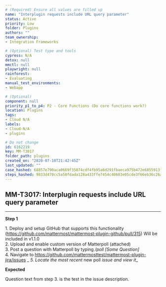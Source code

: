 ```yaml
---
# (Required) Ensure all values are filled up
name: "Interplugin requests include URL query parameter"
status: Active
priority: Low
folder: Plugins
authors: ""
team_ownership: 
- Integration Frameworks

# (Optional) Test type and tools
cypress: N/A
detox: null
mmctl: null
playwright: null
rainforest: 
- Evaluating
manual_test_environments: 
- Webapp

# (Optional)
component: null
priority_p1_to_p4: P2 - Core Functions (Do core functions work?)
location: Plugins
tags: 
- Cloud N/A
labels: 
- Cloud-N/A
- plugins

# Do not change
id: 6162219
key: MM-T3017
folder_path: plugins
created_on: "2020-07-10T21:42:45Z"
last_updated: ""
case_hashed: 68857e790aca0669f35874cdf4fb95a6d291fbaeca975b472e6855913f97505cfed183871790205bab476bee90e7b7ff
steps_hashed: 9833d470cc5a58fdada128a433ffe7454c40603e05cde3f66eb36c26aa406a36291178ad0769c5d1db9af775ddbf087f
---
```


## MM-T3017: Interplugin requests include URL query parameter

---

**Step 1**

1\. Deploy and setup GitHub that supports this functionality (<https://github.com/mattermost/mattermost-plugin-github/pull/315>) Will be included in v1.1.0\
2\. Upload and enable custom version of Matterpoll (attached)\
3\. Post a question with Matterpoll by typing _/poll \[Some Question]_\
4\. Navigate to <https://github.com/mattermosttest/mattermost-plugin-jira/issues> \_ _5. Locate the most recent_ new poll _issue and view it_\_

**Expected**

Question text from step 3. is the test in the issue description.
